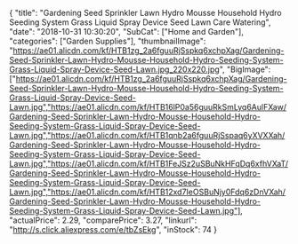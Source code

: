 {
	"title": "Gardening Seed Sprinkler Lawn Hydro Mousse Household Hydro Seeding System Grass Liquid Spray Device Seed Lawn Care Watering",
	"date": "2018-10-31 10:30:20",
	"SubCat": ["Home and Garden"],
	"categories": ["Garden Supplies"],
	"thumbnailImage": "https://ae01.alicdn.com/kf/HTB1zg_2a6fguuRjSspkq6xchpXag/Gardening-Seed-Sprinkler-Lawn-Hydro-Mousse-Household-Hydro-Seeding-System-Grass-Liquid-Spray-Device-Seed-Lawn.jpg_220x220.jpg",
	"BigImage": ["https://ae01.alicdn.com/kf/HTB1zg_2a6fguuRjSspkq6xchpXag/Gardening-Seed-Sprinkler-Lawn-Hydro-Mousse-Household-Hydro-Seeding-System-Grass-Liquid-Spray-Device-Seed-Lawn.jpg","https://ae01.alicdn.com/kf/HTB16lP0a56guuRkSmLyq6AulFXaw/Gardening-Seed-Sprinkler-Lawn-Hydro-Mousse-Household-Hydro-Seeding-System-Grass-Liquid-Spray-Device-Seed-Lawn.jpg","https://ae01.alicdn.com/kf/HTB1qnb2a6fguuRjSspaq6yXVXXah/Gardening-Seed-Sprinkler-Lawn-Hydro-Mousse-Household-Hydro-Seeding-System-Grass-Liquid-Spray-Device-Seed-Lawn.jpg","https://ae01.alicdn.com/kf/HTB1FeJSz2uSBuNkHFqDq6xfhVXaT/Gardening-Seed-Sprinkler-Lawn-Hydro-Mousse-Household-Hydro-Seeding-System-Grass-Liquid-Spray-Device-Seed-Lawn.jpg","https://ae01.alicdn.com/kf/HTB12xd7IeOSBuNjy0Fdq6zDnVXah/Gardening-Seed-Sprinkler-Lawn-Hydro-Mousse-Household-Hydro-Seeding-System-Grass-Liquid-Spray-Device-Seed-Lawn.jpg"],
	"actualPrice": 2.29,
	"comparePrice": 3.27,
	"linkurl": "http://s.click.aliexpress.com/e/tbZsEkg",
	"inStock": 74
}
